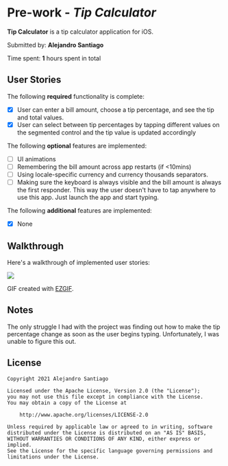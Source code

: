 # Pre-work - *Tip Calculator*

**Tip Calculator** is a tip calculator application for iOS.

Submitted by: **Alejandro Santiago**

Time spent: **1** hours spent in total

## User Stories

The following **required** functionality is complete:

* [x] User can enter a bill amount, choose a tip percentage, and see the tip and total values.
* [x] User can select between tip percentages by tapping different values on the segmented control and the tip value is updated accordingly

The following **optional** features are implemented:

* [ ] UI animations
* [ ] Remembering the bill amount across app restarts (if <10mins)
* [ ] Using locale-specific currency and currency thousands separators.
* [ ] Making sure the keyboard is always visible and the bill amount is always the first responder. This way the user doesn't have to tap anywhere to use this app. Just launch the app and start typing.

The following **additional** features are implemented:

- [x] None

## Walkthrough

Here's a walkthrough of implemented user stories:

![](https://i.imgur.com/rELaTJW.gif)

GIF created with [EZGIF](http://www.ezgif.com/).

## Notes

The only struggle I had with the project was finding out how to make the tip percentage change as soon as the user begins typing. Unfortunately, I was unable to figure this out.

## License

    Copyright 2021 Alejandro Santiago

    Licensed under the Apache License, Version 2.0 (the "License");
    you may not use this file except in compliance with the License.
    You may obtain a copy of the License at

        http://www.apache.org/licenses/LICENSE-2.0

    Unless required by applicable law or agreed to in writing, software
    distributed under the License is distributed on an "AS IS" BASIS,
    WITHOUT WARRANTIES OR CONDITIONS OF ANY KIND, either express or implied.
    See the License for the specific language governing permissions and
    limitations under the License.

